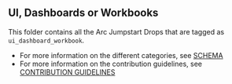 ## UI, Dashboards or Workbooks
This folder contains all the Arc Jumpstart Drops that are tagged as `ui_dashboard_workbook`.

- For more information on the different categories, see [SCHEMA](./../SCHEMA.md)
- For more information on the contribution guidelines, see [CONTRIBUTION GUIDELINES](https://aka.ms/JumpstartDropsContribute)